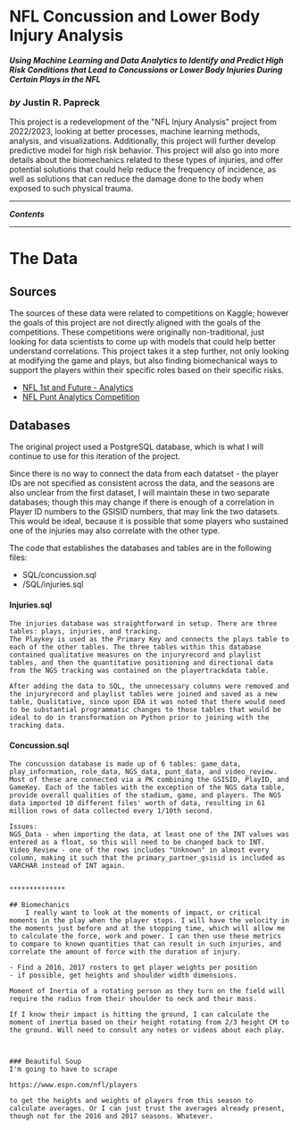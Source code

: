 # NFL Concussion and Lower Body Injury Analysis
***Using Machine Learning and Data Analytics to Identify and Predict High Risk Conditions that Lead to Concussions or Lower Body Injuries During Certain Plays in the NFL***
### *by* Justin R. Papreck

This project is a redevelopment of the "NFL Injury Analysis" project from 2022/2023, looking at better processes, machine learning methods, analysis, and visualizations. Additionally, this project will further develop predictive model for high risk behavior. This project will also go into more details about the biomechanics related to these types of injuries, and offer potential solutions that could help reduce the frequency of incidence, as well as solutions that can reduce the damage done to the body when exposed to such physical trauma. 

---
***Contents***



--- 
# The Data

## Sources
The sources of these data were related to competitions on Kaggle; however the goals of this project are not directly aligned with the goals of the competitions. These competitions were originally non-traditional, just looking for data scientists to come up with models that could help better understand correlations. This project takes it a step further, not only looking at modifying the game and plays, but also finding biomechanical ways to support the players within their specific roles based on their specific risks.  

- [NFL 1st and Future - Analytics](https://www.kaggle.com/competitions/nfl-playing-surface-analytics/data)
- [NFL Punt Analytics Competition](https://www.kaggle.com/competitions/NFL-Punt-Analytics-Competition/data)

## Databases 
The original project used a PostgreSQL database, which is what I will continue to use for this iteration of the project. 

Since there is no way to connect the data from each datatset - the player IDs are not specified as consistent across the data, and the seasons are also unclear from the first dataset, I will maintain these in two separate databases; though this may change if there is enough of a correlation in Player ID numbers to the GSISID numbers, that may link the two datasets. This would be ideal, because it is possible that some players who sustained one of the injuries may also correlate with the other type. 

The code that establishes the databases and tables are in the following files:
-  SQL/concussion.sql
-  /SQL/injuries.sql 

#### Injuries.sql
    The injuries database was straightforward in setup. There are three tables: plays, injuries, and tracking.
    The Playkey is used as the Primary Key and connects the plays table to each of the other tables. The three tables within this database contained qualitative measures on the injuryrecord and playlist tables, and then the quantitative positioning and directional data from the NGS tracking was contained on the playertrackdata table. 

    After adding the data to SQL, the unnecessary columns were removed and the injuryrecord and playlist tables were joined and saved as a new table, Qualitative, since upon EDA it was noted that there would need to be substantial programmatic changes to those tables that would be ideal to do in transformation on Python prior to joining with the tracking data. 

    

#### Concussion.sql
    The concussion database is made up of 6 tables: game_data, play_information, role_data, NGS_data, punt_data, and video_review. Most of these are connected via a PK combining the GSISID, PlayID, and GameKey. Each of the tables with the exception of the NGS data table, provide overall qualities of the stadium, game, and players. The NGS data imported 10 different files' worth of data, resulting in 61 million rows of data collected every 1/10th second. 

    Issues: 
    NGS_Data - when importing the data, at least one of the INT values was entered as a float, so this will need to be changed back to INT. 
    Video_Review - one of the rows includes "Unknown" in almost every column, making it such that the primary_partner_gsisid is included as VARCHAR instead of INT again.  


    **************

    ## Biomechanics
        I really want to look at the moments of impact, or critical moments in the play when the player stops. I will have the velocity in the moments just before and at the stopping time, which will allow me to calculate the force, work and power. I can then use these metrics to compare to known quantities that can result in such injuries, and correlate the amount of force with the duration of injury. 

    - Find a 2016, 2017 rosters to get player weights per position
    - if possible, get heights and shoulder width dimensions. 

    Moment of Inertia of a rotating person as they turn on the field will require the radius from their shoulder to neck and their mass. 

    If I know their impact is hitting the ground, I can calculate the moment of inertia based on their height rotating from 2/3 height CM to the ground. Will need to consult any notes or videos about each play. 

    

    ### Beautiful Soup
    I'm going to have to scrape

    https://www.espn.com/nfl/players

    to get the heights and weights of players from this season to calculate averages. Or I can just trust the averages already present, though not for the 2016 and 2017 seasons. Whatever. 
    